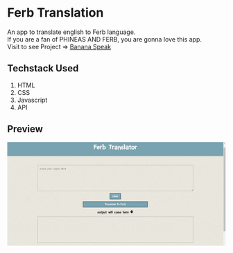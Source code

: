 # Ferb Translation
An app to translate english to Ferb language.</br>
If you are a fan of PHINEAS AND FERB, you are gonna love this app.</br>
Visit to see Project => [Banana Speak](https://ferb-translator-gui-app.netlify.app/)

## Techstack Used
1. HTML
2. CSS
3. Javascript
4. API

## Preview
![App preview](https://github.com/BatraAayush/funny-translation-Gui-app/blob/main/ferb%20translation%20preview.png)

